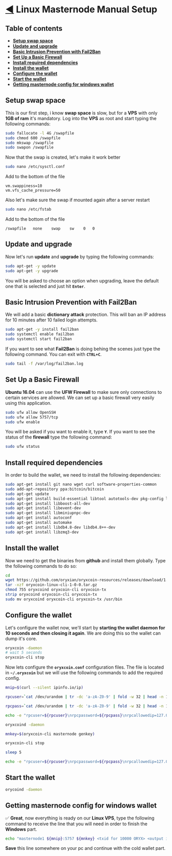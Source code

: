 # [:arrow_backward:](./README.md) Linux Masternode Manual Setup

## Table of contents
- **[Setup swap space](#setup-swap-space)**
- **[Update and upgrade](#update-and-upgrade)**
- **[Basic Intrusion Prevention with Fail2Ban](#basic-intrusion-prevention-with-fail2ban)**
- **[Set Up a Basic Firewall](#set-up-a-basic-firewall)**
- **[Install required dependencies](#install-required-dependencies)**
- **[Install the wallet](#install-the-wallet)**
- **[Configure the wallet](#configure-the-wallet)**
- **[Start the wallet](#start-the-wallet)**
- **[Getting masternode config for windows wallet](#getting-masternode-config-for-windows-wallet)**

## Setup swap space
This is our first step, i know **swap space** is slow, but for a **VPS** with only **1GB of ram** it's mandatory. Log into the **VPS** as root and start typing the following commands:

````bash
sudo fallocate -l 4G /swapfile
sudo chmod 600 /swapfile
sudo mkswap /swapfile
sudo swapon /swapfile
````

Now that the swap is created, let's make it work better

````bash
sudo nano /etc/sysctl.conf
````

Add to the bottom of the file

````
vm.swappiness=10
vm.vfs_cache_pressure=50	
````

Also let's make sure the swap if mounted again after a server restart

````bash
sudo nano /etc/fstab
````

Add to the bottom of the file

````
/swapfile   none    swap    sw    0   0
````

## Update and upgrade
Now let's run **update** and **upgrade** by typing the following commands:

````bash
sudo apt-get -y update
sudo apt-get -y upgrade
````

You will be asked to choose an option when upgrading, leave the default one that is selected and just hit **``Enter``**.

## Basic Intrusion Prevention with Fail2Ban
We will add a basic **dictionary attack** protection. This will ban an IP address for 10 minutes after 10 failed login attempts.

````bash
sudo apt-get -y install fail2ban
sudo systemctl enable fail2ban
sudo systemctl start fail2ban
````

If you want to see what **Fail2Ban** is doing behing the scenes just type the following command. You can exit with **``CTRL+C``**.

````bash
sudo tail -f /var/log/fail2ban.log
````

## Set Up a Basic Firewall
**Ubuntu 16.04** can use the **UFW Firewall** to make sure only connections to certain services are allowed. We can set up a basic firewall very easily using this application.

````bash
sudo ufw allow OpenSSH
sudo ufw allow 5757/tcp
sudo ufw enable
````

You will be asked if you want to enable it, type **``Y``**. If you want to see the status of the **firewall** type the following command:

````bash
sudo ufw status
````

## Install required dependencies
In order to build the wallet, we need to install the following dependencies:

````bash
sudo apt-get install git nano wget curl software-properties-common
sudo add-apt-repository ppa:bitcoin/bitcoin
sudo apt-get update
sudo apt-get install build-essential libtool autotools-dev pkg-config libssl-dev
sudo apt-get install libboost-all-dev
sudo apt-get install libevent-dev
sudo apt-get install libminiupnpc-dev
sudo apt-get install autoconf
sudo apt-get install automake
sudo apt-get install libdb4.8-dev libdb4.8++-dev
sudo apt-get install libzmq3-dev
````	

## Install the wallet
Now we need to get the binaries from **github** and install them globally. Type the following commands to do so:

````bash
cd
wget https://github.com/oryxian/oryxcoin-resources/releases/download/1.0.0/oryxcoin-linux-cli-1-0-0.tar.gz
tar -xzf oryxcoin-linux-cli-1-0-0.tar.gz
chmod 755 oryxcoind oryxcoin-cli oryxcoin-tx
strip oryxcoind oryxcoin-cli oryxcoin-tx
sudo mv oryxcoind oryxcoin-cli oryxcoin-tx /usr/bin
````

## Configure the wallet
Let's configure the wallet now, we'll start by **starting the wallet daemon for 10 seconds and then closing it again**. We are doing this so the wallet can dump it's core.

````bash
oryxcoin -daemon
# wait 5 seconds
oryxcoin-cli stop
````

Now lets configure the **``oryxcoin.conf``** configuration files. The file is located in **``~/.oryxcoin``** but we will use the following commands to add the required config.

````bash
mnip=$(curl --silent ipinfo.io/ip)

rpcuser=`cat /dev/urandom | tr -dc 'a-zA-Z0-9' | fold -w 32 | head -n 1`

rpcpass=`cat /dev/urandom | tr -dc 'a-zA-Z0-9' | fold -w 32 | head -n 1`

echo -e "rpcuser=${rpcuser}\nrpcpassword=${rpcpass}\nrpcallowedip=127.0.0.1" > ~/.oryxcoin/oryxcoin.conf

oryxcoind -daemon

mnkey=$(oryxcoin-cli masternode genkey)

oryxcoin-cli stop

sleep 5

echo -e "rpcuser=${rpcuser}\nrpcpassword=${rpcpass}\nrpcallowedip=127.0.0.1\nmasternode=1\ndaemon=1\nbind=${mnip}:${COINPORT}\nmasternodeprivkey=${mnkey}"
````

## Start the wallet

````bash
orycoind -daemon
````

## Getting masternode config for windows wallet
:white_check_mark: **Great**, now everything is ready on our **Linux VPS**, type the following command to receive the line that you will need in order to finish the **Windows** part.

````bash
echo "masternode1 ${mnip}:5757 ${mnkey} <txid for 10000 ORYX> <output index for 10000 ORYX>"
````

**Save** this line somewhere on your pc and continue with the cold wallet part.
